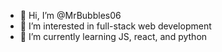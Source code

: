 - 👋 Hi, I’m @MrBubbles06
- 👀 I’m interested in full-stack web development
- 🌱 I’m currently learning JS, react, and python
<!---
MrBubbles06/MrBubbles06 is a ✨ special ✨ repository because its `README.md` (this file) appears on your GitHub profile.
You can click the Preview link to take a look at your changes.
--->

